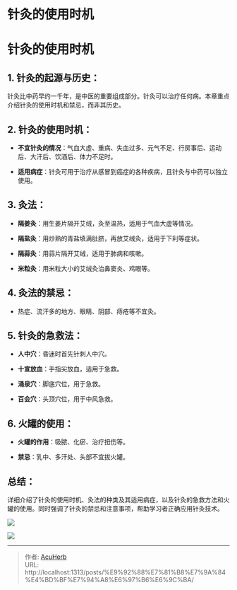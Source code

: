 # 针灸的使用时机


# 针灸的使用时机

## 1. **针灸的起源与历史**：

  针灸比中药早约一千年，是中医的重要组成部分。针灸可以治疗任何病。本章重点介绍针灸的使用时机和禁忌，而非其历史。

## 2. **针灸的使用时机**：

- **不宜针灸的情况**：气血大虚、重病、失血过多、元气不足、行房事后、运动后、大汗后、饮酒后、体力不足时。

- **适用病症**：针灸可用于治疗从感冒到癌症的各种疾病，且针灸与中药可以独立使用。

## 3. **灸法**：

- **隔姜灸**：用生姜片隔开艾绒，灸至温热，适用于气血大虚等情况。

- **隔盐灸**：用炒熟的青盐填满肚脐，再放艾绒灸，适用于下利等症状。

- **隔蒜灸**：用蒜片隔开艾绒，适用于肺病和咳嗽。

- **米粒灸**：用米粒大小的艾绒灸治鼻窦炎、鸡眼等。

## 4. **灸法的禁忌**：

- 热症、流汗多的地方、眼睛、阴部、痔疮等不宜灸。

## 5. **针灸的急救法**：

- **人中穴**：昏迷时首先针刺人中穴。

- **十宣放血**：手指尖放血，适用于急救。

- **涌泉穴**：脚底穴位，用于急救。

- **百会穴**：头顶穴位，用于中风急救。

## 6. **火罐的使用**：

- **火罐的作用**：吸脓、化瘀、治疗扭伤等。

- **禁忌**：乳中、多汗处、头部不宜拔火罐。

## **总结**：

  详细介绍了针灸的使用时机、灸法的种类及其适用病症，以及针灸的急救方法和火罐的使用。同时强调了针灸的禁忌和注意事项，帮助学习者正确应用针灸技术。

![](http://img.xingtan.one/i/2025/04/24/6809f54f0c08c.webp)

![](http://img.xingtan.one/i/2025/04/24/6809f5518b1c7.webp)



---

> 作者: [AcuHerb](acuherb.github.io)  
> URL: http://localhost:1313/posts/%E9%92%88%E7%81%B8%E7%9A%84%E4%BD%BF%E7%94%A8%E6%97%B6%E6%9C%BA/  

